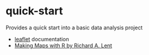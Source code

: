 # quick-start
Provides a quick start into a basic data analysis project


- [leaflet](http://rstudio.github.io/leaflet/) documentation
- [Making Maps with R by Richard A. Lent](https://richardlent.github.io/rnotebooks/maps.nb.html)

